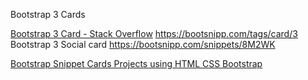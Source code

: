 Bootstrap 3 Cards

[Bootstrap 3 Card - Stack Overflow](https://stackoverflow.com/questions/49160572/bootstrap-3-card)
https://bootsnipp.com/tags/card/3
Bootstrap 3 Social card https://bootsnipp.com/snippets/8M2WK

[Bootstrap Snippet Cards Projects using HTML CSS Bootstrap](https://bootsnipp.com/snippets/xvodW)
